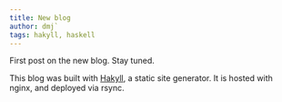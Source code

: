 ```yaml
---
title: New blog
author: dmj`
tags: hakyll, haskell
---
```

First post on the new blog. Stay tuned.
<!--more-->
This blog was built with <a target="_blank"
href="http://jaspervdj.be/hakyll">Hakyll</a>, a static site generator.
It is hosted with nginx, and deployed via rsync.

